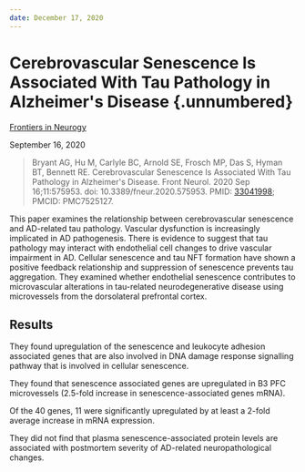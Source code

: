 ```yaml
---
date: December 17, 2020
---
```


# Cerebrovascular Senescence Is Associated With Tau Pathology in Alzheimer's Disease {.unnumbered}

[Frontiers in Neurogy](https://doi.org/10.3389/fneur.2020.575953)

September 16, 2020

> Bryant AG, Hu M, Carlyle BC, Arnold SE, Frosch MP, Das S, Hyman BT, Bennett
> RE. Cerebrovascular Senescence Is Associated With Tau Pathology in Alzheimer's
> Disease. Front Neurol. 2020 Sep 16;11:575953. doi: 10.3389/fneur.2020.575953.
> PMID: [33041998](https://pubmed.ncbi.nlm.nih.gov/33041998); PMCID: PMC7525127.

This paper examines the relationship between cerebrovascular senescence and
AD-related tau pathology. Vascular dysfunction is increasingly implicated in AD
pathogenesis. There is evidence to suggest that tau pathology may interact with
endothelial cell changes to drive vascular impairment in AD. Cellular senescence
and tau NFT formation have shown a positive feedback relationship and
suppression of senescence prevents tau aggregation. They examined whether
endothelial senescence contributes to microvascular alterations in tau-related
neurodegenerative disease using microvessels from the dorsolateral prefrontal
cortex.

## Results

They found upregulation of the senescence and leukocyte adhesion associated
genes that are also involved in DNA damage response signalling pathway that is
involved in cellular senescence.

They found that senescence associated genes are upregulated in B3 PFC
microvessels (2.5-fold increase in senescence-associated genes mRNA).

Of the 40 genes, 11 were significantly upregulated by at least a 2-fold average
increase in mRNA expression.

They did not find that plasma senescence-associated protein levels are
associated with postmortem severity of AD-related neuropathological changes.
